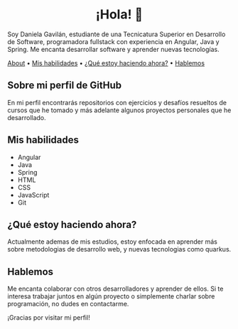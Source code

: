 <h1 align="center">¡Hola! 👋</h1>

Soy Daniela Gavilán, estudiante de una Tecnicatura Superior en Desarrollo de Software, programadora fullstack con experiencia en Angular, Java y Spring. Me encanta desarrollar software y aprender nuevas tecnologías.

[About](#about) • [Mis habilidades](#mis-habilidades) • [¿Qué estoy haciendo ahora?](#actualmente) • [Hablemos](#hablemos)

## Sobre mi perfil de GitHub <a name="about"></a>

En mi perfil encontrarás repositorios con ejercicios y desafíos resueltos de cursos que he tomado y más adelante algunos proyectos personales que he desarrollado.

## Mis habilidades <a name="mis-habilidades"></a>

- Angular
- Java
- Spring
- HTML
- CSS
- JavaScript
- Git

## ¿Qué estoy haciendo ahora? <a name="actualmente"></a>

Actualmente ademas de mis estudios, estoy enfocada en aprender más sobre metodologias de desarrollo web, y nuevas tecnologias como quarkus.

## Hablemos <a name="hablemos"></a>

Me encanta colaborar con otros desarrolladores y aprender de ellos. Si te interesa trabajar juntos en algún proyecto o simplemente charlar sobre programación, no dudes en contactarme.

¡Gracias por visitar mi perfil!
